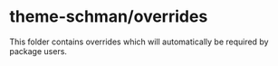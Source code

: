 # theme-schman/overrides

This folder contains overrides which will automatically be required by package users.
